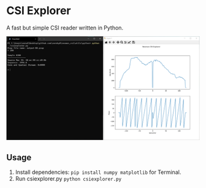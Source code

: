 # CSI Explorer

A fast but simple CSI reader written in Python.

![Screenshot](./docs/screenshot.png)

## Usage
1. Install dependencies:
   `pip install numpy matplotlib` for Terminal.
2. Run csiexplorer.py
   `python csiexplorer.py`
